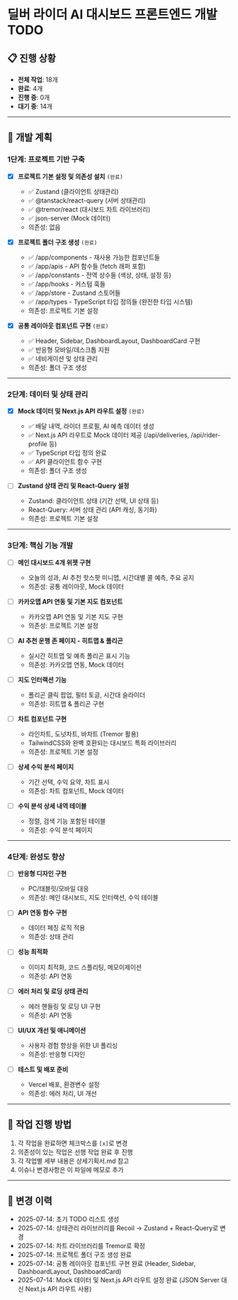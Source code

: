 # 딜버 라이더 AI 대시보드 프론트엔드 개발 TODO

## 📋 진행 상황

- **전체 작업**: 18개
- **완료**: 4개
- **진행 중**: 0개
- **대기 중**: 14개

---

## 🚀 개발 계획

### 1단계: 프로젝트 기반 구축

- [x] **프로젝트 기본 설정 및 의존성 설치** `(완료)`

  - ✅ Zustand (클라이언트 상태관리)
  - ✅ @tanstack/react-query (서버 상태관리)
  - ✅ @tremor/react (대시보드 차트 라이브러리)
  - ✅ json-server (Mock 데이터)
  - 의존성: 없음

- [x] **프로젝트 폴더 구조 생성** `(완료)`

  - ✅ /app/components - 재사용 가능한 컴포넌트들
  - ✅ /app/apis - API 함수들 (fetch 래퍼 포함)
  - ✅ /app/constants - 전역 상수들 (색상, 상태, 설정 등)
  - ✅ /app/hooks - 커스텀 훅들
  - ✅ /app/store - Zustand 스토어들
  - ✅ /app/types - TypeScript 타입 정의들 (완전한 타입 시스템)
  - 의존성: 프로젝트 기본 설정

- [x] **공통 레이아웃 컴포넌트 구현** `(완료)`
  - ✅ Header, Sidebar, DashboardLayout, DashboardCard 구현
  - ✅ 반응형 모바일/데스크톱 지원
  - ✅ 네비게이션 및 상태 관리
  - 의존성: 폴더 구조 생성

---

### 2단계: 데이터 및 상태 관리

- [x] **Mock 데이터 및 Next.js API 라우트 설정** `(완료)`

  - ✅ 배달 내역, 라이더 프로필, AI 예측 데이터 생성
  - ✅ Next.js API 라우트로 Mock 데이터 제공 (/api/deliveries, /api/rider-profile 등)
  - ✅ TypeScript 타입 정의 완료
  - ✅ API 클라이언트 함수 구현
  - 의존성: 폴더 구조 생성

- [ ] **Zustand 상태 관리 및 React-Query 설정**
  - Zustand: 클라이언트 상태 (기간 선택, UI 상태 등)
  - React-Query: 서버 상태 관리 (API 캐싱, 동기화)
  - 의존성: 프로젝트 기본 설정

---

### 3단계: 핵심 기능 개발

- [ ] **메인 대시보드 4개 위젯 구현**

  - 오늘의 성과, AI 추천 핫스팟 미니맵, 시간대별 콜 예측, 주요 공지
  - 의존성: 공통 레이아웃, Mock 데이터

- [ ] **카카오맵 API 연동 및 기본 지도 컴포넌트**

  - 카카오맵 API 연동 및 기본 지도 구현
  - 의존성: 프로젝트 기본 설정

- [ ] **AI 추천 운행 존 페이지 - 히트맵 & 폴리곤**

  - 실시간 히트맵 및 예측 폴리곤 표시 기능
  - 의존성: 카카오맵 연동, Mock 데이터

- [ ] **지도 인터랙션 기능**

  - 폴리곤 클릭 팝업, 필터 토글, 시간대 슬라이더
  - 의존성: 히트맵 & 폴리곤 구현

- [ ] **차트 컴포넌트 구현**

  - 라인차트, 도넛차트, 바차트 (Tremor 활용)
  - TailwindCSS와 완벽 호환되는 대시보드 특화 라이브러리
  - 의존성: 프로젝트 기본 설정

- [ ] **상세 수익 분석 페이지**

  - 기간 선택, 수익 요약, 차트 표시
  - 의존성: 차트 컴포넌트, Mock 데이터

- [ ] **수익 분석 상세 내역 테이블**
  - 정렬, 검색 기능 포함된 테이블
  - 의존성: 수익 분석 페이지

---

### 4단계: 완성도 향상

- [ ] **반응형 디자인 구현**

  - PC/태블릿/모바일 대응
  - 의존성: 메인 대시보드, 지도 인터랙션, 수익 테이블

- [ ] **API 연동 함수 구현**

  - 데이터 페칭 로직 적용
  - 의존성: 상태 관리

- [ ] **성능 최적화**

  - 이미지 최적화, 코드 스플리팅, 메모이제이션
  - 의존성: API 연동

- [ ] **에러 처리 및 로딩 상태 관리**

  - 에러 핸들링 및 로딩 UI 구현
  - 의존성: API 연동

- [ ] **UI/UX 개선 및 애니메이션**

  - 사용자 경험 향상을 위한 UI 폴리싱
  - 의존성: 반응형 디자인

- [ ] **테스트 및 배포 준비**
  - Vercel 배포, 환경변수 설정
  - 의존성: 에러 처리, UI 개선

---

## 📝 작업 진행 방법

1. 각 작업을 완료하면 체크박스를 `[x]`로 변경
2. 의존성이 있는 작업은 선행 작업 완료 후 진행
3. 각 작업별 세부 내용은 상세기획서.md 참고
4. 이슈나 변경사항은 이 파일에 메모로 추가

---

## 🔄 변경 이력

- 2025-07-14: 초기 TODO 리스트 생성
- 2025-07-14: 상태관리 라이브러리를 Recoil → Zustand + React-Query로 변경
- 2025-07-14: 차트 라이브러리를 Tremor로 확정
- 2025-07-14: 프로젝트 폴더 구조 생성 완료
- 2025-07-14: 공통 레이아웃 컴포넌트 구현 완료 (Header, Sidebar, DashboardLayout, DashboardCard)
- 2025-07-14: Mock 데이터 및 Next.js API 라우트 설정 완료 (JSON Server 대신 Next.js API 라우트 사용)
